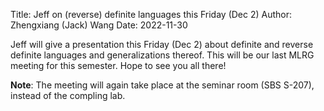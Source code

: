 Title: Jeff on (reverse) definite languages this Friday (Dec 2) 
Author: Zhengxiang (Jack) Wang
Date: 2022-11-30

Jeff will give a presentation this Friday (Dec 2) about definite and reverse definite languages and generalizations thereof. This will be our last MLRG meeting for this semester. Hope to see you all there!

**Note**: The meeting will again take place at the seminar room (SBS S-207), instead of the compling lab. 